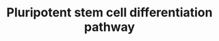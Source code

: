 ---
annotations:
- type: Disease Ontology
  value: post-traumatic stress disorder
- type: Cell Type Ontology
  value: astrocyte of the spinal cord
- type: Cell Type Ontology
  value: stem cell
- type: Disease Ontology
  value: spinal cord disease
- type: Pathway Ontology
  value: regulatory pathway
- type: Pathway Ontology
  value: growth factor signaling pathway
authors:
- Nsalomonis
- Khanspers
- AlexanderPico
- Egonw
- MaintBot
- Zari
- Susan
- DeSl
- Ddigles
- Fehrhart
- Eweitz
communities:
- CIRM_Related
description: This pathway provides an overview of the directed differentiation molecules
  used to induce early and derivative cell lineages from human pluripotent stem cells.
  This overview differentiates between the three primary germ cell layers (ectoderm-outer
  layer, endoderm-inner layer, mesoderm-middle layer), which are formed in the earliest
  state of embryonic development and give rise to different tissue types. The initial
  version of this pathway is a direct adaptation of the SnapShot "Directed Differentiation
  of Pluripotent Stem Cells" pathway authored by Luis A. Williams, Brandi N. Davis-Dusenbery,
  and Kevin C. Eggan, HHMI, Harvard University, Cell 149, May 25, 2012 Elsevier Inc.
  DOI 10.1016/j.cell.2012.05.015. http://download.cell.com/pdf/PIIS0092867412005946.pdf.
  This adaptation was generated by Meenakshi Venkatasubramanian and Krithika Ramasamy
  Subramanian at Cincinnati Children's Hospital in the laboratory of Nathan Salomonis.  Proteins
  on this pathway have targeted assays available via the [https://assays.cancer.gov/available_assays?wp_id=WP2848
  CPTAC Assay Portal]
last-edited: 2022-01-11
organisms:
- Homo sapiens
redirect_from:
- /index.php/Pathway:WP2848
- /instance/WP2848
schema-jsonld:
- '@context': https://schema.org/
  '@id': https://wikipathways.github.io/pathways/WP2848.html
  '@type': Dataset
  creator:
    '@type': Organization
    name: WikiPathways
  description: This pathway provides an overview of the directed differentiation molecules
    used to induce early and derivative cell lineages from human pluripotent stem
    cells. This overview differentiates between the three primary germ cell layers
    (ectoderm-outer layer, endoderm-inner layer, mesoderm-middle layer), which are
    formed in the earliest state of embryonic development and give rise to different
    tissue types. The initial version of this pathway is a direct adaptation of the
    SnapShot "Directed Differentiation of Pluripotent Stem Cells" pathway authored
    by Luis A. Williams, Brandi N. Davis-Dusenbery, and Kevin C. Eggan, HHMI, Harvard
    University, Cell 149, May 25, 2012 Elsevier Inc. DOI 10.1016/j.cell.2012.05.015.
    http://download.cell.com/pdf/PIIS0092867412005946.pdf. This adaptation was generated
    by Meenakshi Venkatasubramanian and Krithika Ramasamy Subramanian at Cincinnati
    Children's Hospital in the laboratory of Nathan Salomonis.  Proteins on this pathway
    have targeted assays available via the [https://assays.cancer.gov/available_assays?wp_id=WP2848
    CPTAC Assay Portal]
  keywords:
  - TGFB1
  - ALK
  - SB431542
  - Dexamethasone
  - CSF1R
  - IL11
  - GDF5
  - Vitamin A
  - CSF1
  - RA
  - EPO
  - INHBA
  - SCF
  - WNT2
  - TPO
  - FGF1
  - WNT3A
  - VEGFA
  - NTF4
  - Beta-Glycerophosphoric acid
  - HGF
  - NT5E
  - WNT7B
  - NOG
  - Retinoic acid
  - INS
  - SHH
  - WNT5A
  - PDGFB
  - CNTF
  - NODAL
  - FGF8
  - Cyclopamine
  - Taurine
  - IGF1
  - Ascorbic acid
  - DAPT
  - FGF10
  - A-83-01
  - DKK1
  - Naltrexone
  - IL3
  - FGF4
  - FST
  - EGF
  - TGFB3
  - IL6R
  - Niacinamide
  - BMP4
  - WNT1
  - IL6
  - KIT
  - PDGFA
  - TF
  - FGF2
  - CXCR1
  - NOTCH1
  - Selenium
  - LEFTY1
  - WNT2B
  - FLT3LG
  - TNFSF11
  license: CC0
  name: Pluripotent stem cell differentiation pathway
seo: CreativeWork
title: Pluripotent stem cell differentiation pathway
wpid: WP2848
---